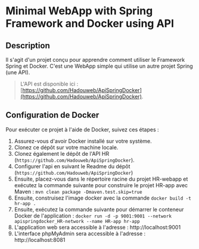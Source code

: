 # Minimal WebApp with Spring Framework and Docker using API

## Description
Il s'agit d'un projet conçu pour apprendre comment utiliser le Framework Spring et Docker.
C'est une WebApp simple qui utilise un autre projet Spring (une API).

> L'API est disponible ici : [https://github.com/Hadouweb/ApiSpringDocker](https://github.com/Hadouweb/ApiSpringDocker).

## Configuration de Docker
Pour exécuter ce projet à l'aide de Docker, suivez ces étapes :

1. Assurez-vous d'avoir Docker installé sur votre système.
2. Clonez ce dépôt sur votre machine locale.
3. Clonez également le dépôt de l'API HR (`https://github.com/Hadouweb/ApiSpringDocker`).
4. Configurer l'api en suivant le Readme du dépôt (`https://github.com/Hadouweb/ApiSpringDocker`)
5. Ensuite, placez-vous dans le répertoire racine du projet HR-webapp et exécutez la commande suivante pour construire le projet HR-app avec Maven : `mvn clean package -Dmaven.test.skip=true`
6. Ensuite, construisez l'image docker avec la commande `docker build -t hr-app .`
7. Ensuite, exécutez la commande suivante pour démarrer le conteneur Docker de l'application : `docker run -d -p 9001:9001 --network apispringdocker_HR-network --name HR-app hr-app`
8. L'application web sera accessible à l'adresse : http://localhost:9001
9. L'interface phpMyAdmin sera accessible à l'adresse : http://localhost:8081